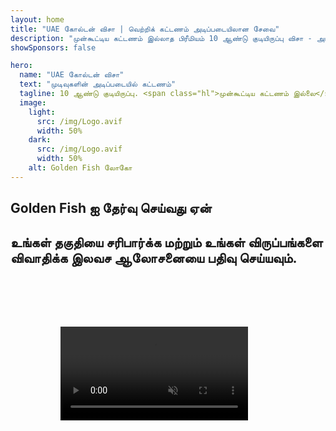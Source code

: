 ```yaml
---
layout: home
title: "UAE கோல்டன் விசா | வெற்றிக் கட்டணம் அடிப்படையிலான சேவை"
description: "முன்கூட்டிய கட்டணம் இல்லாத பிரீமியம் 10 ஆண்டு குடியிருப்பு விசா - அங்கீகாரத்திற்குப் பிறகு மட்டுமே கட்டணம். 98% வெற்றி விகிதத்துடன் முழு விண்ணப்ப மேலாண்மை. இலவச புதுப்பித்தல் சேவை, அரசு கட்டணங்கள் மட்டுமே."
showSponsors: false

hero:
  name: "UAE கோல்டன் விசா"
  text: "முடிவுகளின் அடிப்படையில் கட்டணம்"
  tagline: 10 ஆண்டு குடியிருப்பு. <span class="hl">முன்கூட்டிய கட்டணம் இல்லை</span> - அங்கீகாரத்திற்குப் பிறகு மட்டுமே கட்டணம். 98% வெற்றி விகிதம்.
  image:
    light:
      src: /img/Logo.avif
      width: 50%
    dark:
      src: /img/Logo.avif
      width: 50%
    alt: Golden Fish லோகோ
---
```


<FeatureCards :features="[
  {
    title: 'UAE கோல்டன் விசா நன்மைகள்',
    items: [
      'தகுதி நிபந்தனைகளை பராமரிக்கும் போது புதுப்பிக்கும் விருப்பத்துடன் 10 ஆண்டு செல்லுபடியாகும்',
      '**ஒவ்வொரு 6 மாதங்களுக்கும் UAE-க்குள் நுழைய வேண்டிய அவசியம் இல்லை**',
      '100% வணிக உரிமை அனுமதிக்கப்படுகிறது',
      'குடும்ப உறுப்பினர்கள் மற்றும் வரம்பற்ற வீட்டு ஊழியர்களை ஸ்பான்சர் செய்யலாம்',
      '25 வயது வரை குழந்தைகள் ஸ்பான்சர்ஷிப்',
      'பெற்றோர் ஸ்பான்சர்ஷிப் உள்ளடக்கியது',
      'ஸ்பான்சர் அல்லது முதலாளி தேவையில்லை'
    ],
    linkText: 'Learn more',
    link: '../../company-registration/golden-visa#key-benefits-of-the-uae-golden-visa',
    icon: {
      light: '/img/iStock-1785818081.avif',
      dark: '/img/iStock-1203821481.avif',
      alt: 'விசா சேவைகள்',
      width: '100%'
    }
  },
  {
    title: 'UAE கோல்டன் விசா பெறுவது எப்படி',
    items: [
      'UAE சொத்துக்களில் AED 2M முதலீடு',
      'UAE முதலீட்டு நிதிகளில் AED 2M வைப்பு',
      'AED 2M மூலதனத்துடன் வணிகம்',
      'AED 250K வருடாந்திர FTA பங்களிப்பு',
      'திறமையான தொழில்முறை வல்லுநர்கள்',
      'திறமை மேதைகள்'
    ],
    linkText: 'Learn more',
    link: '../../company-registration/golden-visa#uae-golden-visa-eligibility-and-requirements',
    icon: {
      light: '/img/iStock-1333000394.avif',
      dark: '/img/iStock-584576538.avif',
      alt: 'விசா சேவைகள்',
      width: '10%'
    }
  },
  {
    title: 'கோல்டன் விசா செயல்முறை',
    bullet: '✓',
    items: [
      'ஆரம்ப தகுதி மதிப்பீடு',
      'ஆவண தயாரிப்பு மற்றும் சரிபார்ப்பு',
      'மருத்துவ பரிசோதனை மற்றும் பயோமெட்ரிக்ஸ்',
      'விண்ணப்ப சமர்ப்பிப்பு மற்றும் செயலாக்கம்',
      'எமிரேட்ஸ் ID மற்றும் விசா வழங்கல்',
      'குடும்ப விசா ஸ்பான்சர்ஷிப் (விருப்பத்தேர்வு)'
    ],
    linkText: 'Learn more',
    link: '../../company-registration/golden-visa#uae-golden-visa-application-process',
    icon: {
      light: '/img/ILONMASKID.webp',
      dark: '/img/ILONMASKID.webp',
      alt: 'விசா சேவைகள்',
      width: '100%'
    }
  }
]" />

## Golden Fish ஐ தேர்வு செய்வது ஏன்

<BenefitsList :features="[
  {
    icon: '💰',
    title: 'வெற்றி-அடிப்படையிலான கட்டணங்கள்',
    text: '**உங்கள் Golden Visa அங்கீகரிக்கப்படும் வரை கட்டணம் இல்லை.** மறைக்கப்பட்ட செலவுகள் இல்லாமல் முழு வெளிப்படைத்தன்மை.'
  },
  {
    icon: '📈',
    title: 'நிரூபிக்கப்பட்ட வெற்றி விகிதம்',
    text: 'எங்கள் பிரீமியம் செயலாக்கத்தின் மூலம் நூற்றுக்கணக்கான Golden Visas வழங்கப்பட்டு 98% அங்கீகார விகிதம்.'
  },
  {
    icon: '📋',
    title: 'முழுமையான மேலாண்மை',
    text: 'ஆவணப்படுத்துதல் முதல் விசா வழங்கல் வரை அனைத்து விவரங்களையும் கவனித்துக்கொள்ளும் முழுமையான கையாளுதல்.'
  },
  {
    icon: '👨‍💼',
    title: 'உள்ளூர் UAE நிபுணத்துவம்',
    text: 'துபாயில் உள்ள அர்ப்பணிப்பு நிபுணர்கள் செயல்முறையின் ஒவ்வொரு படியிலும் நிபுணத்துவ வழிகாட்டுதலை வழங்குகிறார்கள்.'
  },
  {
    icon: '🔍',
    title: 'பிரீமியம் செயலாக்கம்',
    text: 'அதிகாரிகளுடன் நேரடி தொடர்பு மற்றும் விரைவான அங்கீகாரங்களுக்கான விரைவு-டிராக் சேனல்கள்.'
  },
  {
    icon: '🔄',
    title: 'புதுப்பித்தல் ஆதரவு',
    text: '**முகமை கட்டணங்கள் இல்லாமல்** இலவச விசா புதுப்பித்தல் உதவி - அரசாங்க கட்டணங்கள் மட்டுமே.'
  }
]" />

## உங்கள் தகுதியை சரிபார்க்க மற்றும் உங்கள் விருப்பங்களை விவாதிக்க இலவச ஆலோசனையை பதிவு செய்யவும்.

<video  autoplay muted playsinline style="padding: 80px" >
  <source src="/img/iStock-2185912341.mp4" type="video/mp4">
</video>

<ContactFormModal 
  formName="Golden Visa [offer]" 
  buttonText="இலவச ஆலோசனையைப் பெறுங்கள்" 
  categoryLabel="தேவையான ஆதரவு நிலை: *" 
  categoryPlaceholderText="உங்கள் ஆதரவு நிலையைத் தேர்வு செய்யவும்"
  messageLabel="உங்கள் ஆலோசனைக்கு தயாராக உதவுங்கள் (பரிந்துரைக்கப்படுகிறது)"
  messagePlaceholderText="உங்கள் முதலீட்டு விருப்பங்கள், குடும்ப உறுப்பினர்கள், காலக்கெடு அல்லது குறிப்பிட்ட கேள்விகள் பற்றி எங்களிடம் கூறுங்கள்"
  :services="[
  'அடிப்படை — அத்தியாவசிய ஆவணங்கள் மற்றும் ஆலோசனைகள் மட்டும்',
  'நிலையான — முக்கிய கட்டங்களில் முழுமையான ஆவணங்கள் மற்றும் வழிகாட்டுதல்',
  'விரிவான — உங்களிடமிருந்து குறைந்தபட்ச ஈடுபாட்டுடன் முழு சேவை செயல்முறை மேலாண்மை',
  'தனிப்பயன் — குறிப்பிட்ட விவரங்கள் மற்றும் சிறப்பு தேவைகளை விவாதிக்க வேண்டும்',
  ]"/>

<!-- <ImageGrid :images="[
  { src: '/img/ILONMASKID.webp', href: './immigration.md', alt: 'UAE குடியேற்றம்' },
  { src: '/img/ILONMASKID.webp', href: './immigration.md', alt: 'UAE குடியேற்றம்' },
]"/> -->